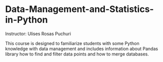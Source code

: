 # Data-Management-and-Statistics-in-Python

Instructor: Ulises Rosas Puchuri

This course is designed to familiarize students with some Python knowledge with data management and includes information about Pandas library how to find and filter data points and how to merge databases.
